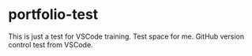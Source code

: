 # portfolio-test
This is just a test for VSCode training. Test space for me. GitHub version control test from VSCode.
